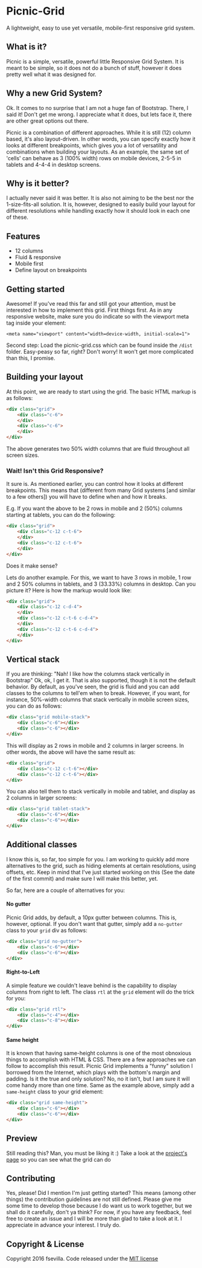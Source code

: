 # Picnic-Grid
A lightweight, easy to use yet versatile, mobile-first responsive grid system. 


## What is it?
Picnic is a simple, versatile, powerful little Responsive Grid System. 
It is meant to be simple, so it does not do a bunch of stuff, however it does pretty well what it was designed for. 

## Why a new Grid System?
Ok. It comes to no surprise that I am not a huge fan of Bootstrap. There, I said it! Don't get me wrong. I appreciate what it does, but lets face it, there are other great options out there. 

Picnic is a combination of different approaches. While it is still (12) column based, it's also layout-driven. In other words, you can specify exactly how it looks at different breakpoints, which gives you a lot of versatility and combinations when building your layouts. As an example, the same set of 'cells' can behave as 3 (100% width) rows on mobile devices, 2-5-5 in tablets and 4-4-4 in desktop screens. 

## Why is it better?
I actually never said it was better. It is also not aiming to be the best nor the 1-size-fits-all solution. 
It is, however, designed to easily build your layout for different resolutions while handling exactly how it should look in each one of these. 

## Features
* 12 columns
* Fluid & responsive
* Mobile first
* Define layout on breakpoints

## Getting started
Awesome! If you've read this far and still got your attention, must be interested in how to implement this grid. 
First things first. As in any responsive website, make sure you do indicate so with the viewport meta tag inside your <head> element:
```
<meta name="viewport" content="width=device-width, initial-scale=1">
```

Second step: Load the picnic-grid.css which can be found inside the `/dist` folder. Easy-peasy so far, right?
Don't worry! It won't get more complicated than this, I promise. 

## Building your layout
At this point, we are ready to start using the grid. The basic HTML markup is as follows:

```html
<div class="grid">
    <div class="c-6">
    </div>
    <div class="c-6">
    </div>
</div>
```

The above generates two 50% width columns that are fluid throughout all screen sizes. 

### Wait! Isn't this Grid Responsive?
It sure is. As mentioned earlier, you can control how it looks at different breakpoints. 
This means that (different from many Grid systems [and similar to a few others]) you will have to define when and how it breaks. 

E.g. If you want the above to be 2 rows in mobile and 2 (50%) columns starting at tablets, you can do the following: 
```html
<div class="grid">
    <div class="c-12 c-t-6">
    </div>
    <div class="c-12 c-t-6">
    </div>
</div>
```

Does it make sense?

Lets do another example. For this, we want to have 3 rows in mobile, 1 row and 2 50% columns in tablets, and 3 (33.33%) columns in desktop. Can you picture it?
Here is how the markup would look like:
```html
<div class="grid">
    <div class="c-12 c-d-4">
    </div>
    <div class="c-12 c-t-6 c-d-4">
    </div>
    <div class="c-12 c-t-6 c-d-4">
    </div>
</div>
```

## Vertical stack

If you are thinking: "Nah! I like how the columns stack vertically in Bootstrap" Ok, ok, I get it. That is also supported, though it is not the default behavior. By default, as you've seen, the grid is fluid and you can add classes to the columns to tell'em when to break. However, if you want, for instance, 50%-width columns that stack vertically in mobile screen sizes, you can do as follows:

```html
<div class="grid mobile-stack">
    <div class="c-6"></div>
    <div class="c-6"></div>
</div>
```

This will display as 2 rows in mobile and 2 columns in larger screens. In other words, the above will have the same result as: 

```html
<div class="grid">
    <div class="c-12 c-t-6"></div>
    <div class="c-12 c-t-6"></div>
</div>
```

You can also tell them to stack vertically in mobile and tablet, and display as 2 columns in larger screens:

```html
<div class="grid tablet-stack">
    <div class="c-6"></div>
    <div class="c-6"></div>
</div>
```


## Additional classes

I know this is, so far, too simple for you. I am working to quickly add more alternatives to the grid, such as hiding elements at certain resolutions, using offsets, etc. Keep in mind that I've just started working on this (See the date of the first commit) and make sure I will make this better, yet. 

So far, here are a couple of alternatives for you:
#### No gutter
Picnic Grid adds, by default, a 10px gutter between columns. This is, however, optional. If you don't want that gutter, simply add a `no-gutter` class to your `grid` div as follows:

```html
<div class="grid no-gutter">
    <div class="c-6"></div>
    <div class="c-6"></div>
</div>
```

#### Right-to-Left
A simple feature we couldn't leave behind is the capability to display columns from right to left. The class `rtl` at the `grid` element will do the trick for you:
```html
<div class="grid rtl">
    <div class="c-4"></div>
    <div class="c-8"></div>
</div>
```

#### Same height
It is known that having same-height columns is one of the most obnoxious things to accomplish with HTML & CSS. 
There are a few approaches we can follow to accomplish this result. Picnic Grid implements a "funny" solution I borrowed from the Internet, which plays with the bottom's margin and padding. 
Is it the true and only solution? No, no it isn't, but I am sure it will come handy more than one time. 
Same as the example above, simply add a `same-height` class to your grid element:
```html
<div class="grid same-height">
    <div class="c-6"></div>
    <div class="c-6"></div>
</div>
```

## Preview
Still reading this? Man, you must be liking it :) Take a look at the [project's page](https://fsevilla.github.com/Picnic-Grid/) so you can see what the grid can do


## Contributing
Yes, please! Did I mention I'm just getting started? This means (among other things) the contribution guidelines are not still defined. Please give me some time to develop those because I do want us to work together, but we shall do it carefully, don't ya think? For now, if you have any feedback, feel free to create an issue and I will be more than glad to take a look at it. 
I appreciate in advance your interest. I truly do. 


## Copyright & License
Copyright 2016 fsevilla. Code released under the [MIT license](https://github.com/fsevilla/Picnic-Grid/blob/master/LICENSE)